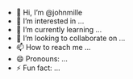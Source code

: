 - 👋 Hi, I’m @johnmille
- 👀 I’m interested in ...
- 🌱 I’m currently learning ...
- 💞️ I’m looking to collaborate on ...
- 📫 How to reach me ...
- 😄 Pronouns: ...
- ⚡ Fun fact: ...

<!---
johnmille/johnmille is a ✨ special ✨ repository because its `README.md` (this file) appears on your GitHub profile.
You can click the Preview link to take a look at your changes.
---I wood like to creat the way to help place assets to exter wallt>
